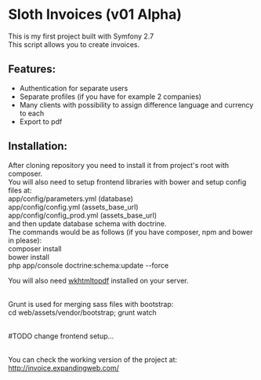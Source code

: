 <h1>Sloth Invoices (v01 Alpha)</h1>

This is my first project built with Symfony 2.7<br>
This script allows you to create invoices.

<h2>Features:</h2>
<ul>
<li>Authentication for separate users</li>
<li>Separate profiles (if you have for example 2 companies)</li>
<li>Many clients with possibility to assign difference language and currency to each</li>
<li>Export to pdf</li>
</ul>

<h2>Installation:</h2>
After cloning repository you need to install it from project's root with composer.<br>
You will also need to setup frontend libraries with bower and setup config files at:<br>
app/config/parameters.yml (database)<br>
app/config/config.yml (assets_base_url)<br>
app/config/config_prod.yml (assets_base_url)<br>
and then update database schema with doctrine.<br>
The commands would be as follows (if you have composer, npm and bower in please):<br>
composer install<br>
bower install<br>
php app/console doctrine:schema:update --force<br>

You will also need <a href="http://wkhtmltopdf.org/" target="_blank">wkhtmltopdf</a> installed on your server.<br><br>

Grunt is used for merging sass files with bootstrap:<br>
cd web/assets/vendor/bootstrap; grunt watch<br><br>

&#35;TODO change frontend setup...<br><br>

You can check the working version of the project at: http://invoice.expandingweb.com/
